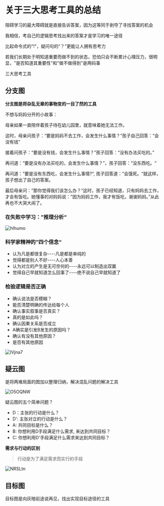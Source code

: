 # 关于三大思考工具的总结

阻碍学习的最大障碍就是直接告诉答案，因为这等同于剥夺了寻找答案的机会

我相信，考自己的逻辑思考找出来的答案才是学习的唯一途径

比起命令式的"!"，疑问句的“？”更能让人拥有思考力

若我们长期处于明知道重要而做不到的状态，恐怕只会不断累计心理压力，很明显，"是否知道其重要性"和"做不做得到"是两码事

三大思考工具


## 分支图

**分支图是将杂乱无章的事物变的一目了然的工具**

不想与妈妈分开的小故事：

母亲如果一直陪伴着孩子待在幼儿园里，就意味着她无法工作。

这时，母亲问孩子：“要是妈妈不去工作，会发生什么事情？”孩子自己回答：“会没有钱”

接着问孩子：“要是没有钱，会发生什么事情？”孩子回答：“没有办法买吃的。”

再问道：“要是没有办法买吃的，会发生什么事情？”，孩子回答：”没东西吃。“

再问道：”要是没有东西吃，会发生什么事情?“, 孩子回答道：”会饿死。“就这样，孩子想出了自己的答案。

最后母亲问：”那你觉得我们该怎么办？“这时，孩子已经知道，只有妈妈去工作，才会有饭吃。她懂事的对妈妈说：”因为妈妈工作，我才有饭吃，谢谢妈妈。”从此再也不大哭大闹了。

### 在失败中学习：”推理分析“

![hIhumo](https://gitee.com/meiminjun/picture/raw/master/uPic/hIhumo.jpg)

### 科学家精神的”四个信念“

* 认为凡是都很复杂----凡是都是单纯的
* 觉得都是别人不好----人心本善
* 认为对立的产生是无可奈何的----永远可以制造出双赢
* 觉得自己早就知道怎么回事了----绝不说自己早就知道了

### 检验逻辑是否正确

* 确认说法是否模糊？
* 能否清楚明确的传达给每个人
* 确认事实叙事是否真实？
* 真的是如此吗？
* 确认因果关系是否成立
* A确实是引发B发生的原因吗？
* 确认有没有其他原因？
* 是否有其他原因

![lVjna7](https://gitee.com/meiminjun/picture/raw/master/uPic/lVjna7.jpg)



## 疑云图

是将两难局面的图加以整理归纳，解决混乱问题的解决工具

![O5OQNW](https://gitee.com/meiminjun/picture/raw/master/uPic/O5OQNW.jpg)

疑云图的五个简单问题？

* D：主张的行动是什么？
* D': 主张对立的行动是什么？
* A: 共同目标是什么？
* B: 你想利用D手段满足什么需求, 来达到共同目标？
* C: 你想利用D'手段满足什么需求来达到共同目标？

**需求与行动的区别**

> 行动是为了满足需求而实行的手段

![NRSLtn](https://gitee.com/meiminjun/picture/raw/master/uPic/NRSLtn.jpg)



## 目标图

目标图是向灰暗前途说再见，找出实现目标途径的工具
